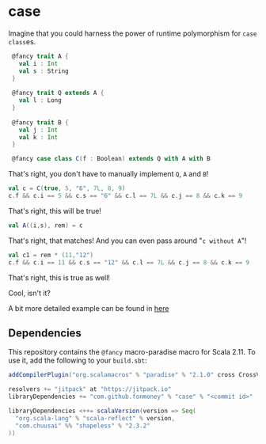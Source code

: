 # case

Imagine that you could harness the power of runtime polymorphism for `case class`es. 

```scala
 @fancy trait A {
   val i : Int
   val s : String
 }
 
 @fancy trait Q extends A {
   val l : Long
 }
 
 @fancy trait B {
   val j : Int
   val k : Int
 }

 @fancy case class C(f : Boolean) extends Q with A with B
```

That's right, you don't have to manually implement `Q`, `A` and `B`!

```scala
val c = C(true, 5, "6", 7L, 8, 9)
c.f && c.i == 5 && c.s == "6" && c.l == 7L && c.j == 8 && c.k == 9
```

That's right, this will be true!

```scala
val A((i,s), rem) = c
```

That's right, that matches! And you can even pass around "`c without A`"!

```scala
val c1 = rem * (11,"12")
c.f && c.i == 11 && c.s == "12" && c.l == 7L && c.j == 8 && c.k == 9
```

That's right, this is true as well!

Cool, isn't it?

A bit more detailed example can be found in [here](doc/example.scala)

Dependencies
------------

This repository contains the `@fancy` macro-paradise macro for Scala 2.11.
To use it, add the following to your `build.sbt`:

```scala
addCompilerPlugin("org.scalamacros" % "paradise" % "2.1.0" cross CrossVersion.full)

resolvers += "jitpack" at "https://jitpack.io"
libraryDependencies += "com.github.fonmoney" % "case" % "<commit id>"

libraryDependencies <++= scalaVersion(version => Seq(
  "org.scala-lang" % "scala-reflect" % version,
  "com.chuusai" %% "shapeless" % "2.3.2"
))
```


